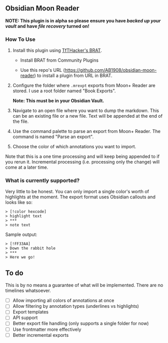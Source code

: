 ## Obsidian Moon Reader

**NOTE: This plugin is in alpha so please ensure you have _backed up your vault_ and have _file recovery_ turned on!**

### How To Use

1. Install this plugin using [TfTHacker's BRAT](https://github.com/TfTHacker/obsidian42-brat).

   - Install BRAT from Community Plugins

   - Use this repo's URL (https://github.com/AB1908/obsidian-moon-reader) to install a plugin from URL in BRAT.

2. Configure the folder where `.mrexpt` exports from Moon+ Reader are stored.
   I use a root folder named "Book Exports".

   **Note: This must be in your Obsidian Vault.**

3. Navigate to an open file where you want to dump the markdown. This can be an existing file or a new file. Text will be appended at the end of the file.

4. Use the command palette to parse an export from Moon+ Reader. The command is named "Parse an export".

5. Choose the color of which annotations you want to import.

Note that this is a one time processing and will keep being appended to if you rerun it. 
Incremental processing (i.e. processing only the change) will come at a later time.

### What is currently supported?

Very little to be honest.
You can only import a single color's worth of highlights at the moment.
The export format uses Obsidian callouts and looks like so:

```
> [!color hexcode]
> highlight text
> ***
> note text
```

Sample output:
```
> [!FF33AA]
> Down the rabbit hole
> ***
> Here we go!
```

## To do

This is by no means a guarantee of what will be implemented. There are no timelines whatsoever.

- [ ] Allow importing all colors of annotations at once
- [ ] Allow filtering by annotation types (underlines vs highlights)
- [ ] Export templates
- [ ] API support
- [ ] Better export file handling (only supports a single folder for now)
- [ ] Use frontmatter more effectively
- [ ] Better incremental exports